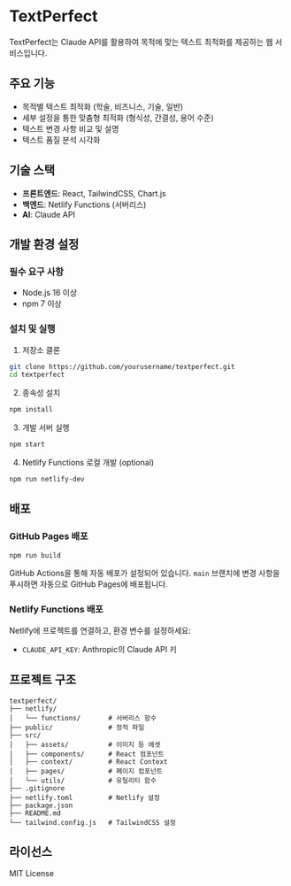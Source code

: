 # TextPerfect

TextPerfect는 Claude API를 활용하여 목적에 맞는 텍스트 최적화를 제공하는 웹 서비스입니다.

## 주요 기능

- 목적별 텍스트 최적화 (학술, 비즈니스, 기술, 일반)
- 세부 설정을 통한 맞춤형 최적화 (형식성, 간결성, 용어 수준)
- 텍스트 변경 사항 비교 및 설명
- 텍스트 품질 분석 시각화

## 기술 스택

- **프론트엔드**: React, TailwindCSS, Chart.js
- **백엔드**: Netlify Functions (서버리스)
- **AI**: Claude API

## 개발 환경 설정

### 필수 요구 사항

- Node.js 16 이상
- npm 7 이상

### 설치 및 실행

1. 저장소 클론

```bash
git clone https://github.com/yourusername/textperfect.git
cd textperfect
```

2. 종속성 설치

```bash
npm install
```

3. 개발 서버 실행

```bash
npm start
```

4. Netlify Functions 로컬 개발 (optional)

```bash
npm run netlify-dev
```

## 배포

### GitHub Pages 배포

```bash
npm run build
```

GitHub Actions을 통해 자동 배포가 설정되어 있습니다. `main` 브랜치에 변경 사항을 푸시하면 자동으로 GitHub Pages에 배포됩니다.

### Netlify Functions 배포

Netlify에 프로젝트를 연결하고, 환경 변수를 설정하세요:

- `CLAUDE_API_KEY`: Anthropic의 Claude API 키

## 프로젝트 구조

```
textperfect/
├── netlify/
│   └── functions/       # 서버리스 함수
├── public/              # 정적 파일
├── src/
│   ├── assets/          # 이미지 등 에셋
│   ├── components/      # React 컴포넌트
│   ├── context/         # React Context
│   ├── pages/           # 페이지 컴포넌트
│   └── utils/           # 유틸리티 함수
├── .gitignore
├── netlify.toml         # Netlify 설정
├── package.json
├── README.md
└── tailwind.config.js   # TailwindCSS 설정
```

## 라이선스

MIT License 